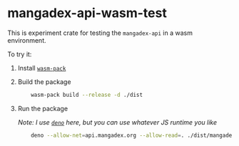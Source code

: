 # mangadex-api-wasm-test

This is experiment crate for testing the `mangadex-api` in a wasm environment.

To try it:

1. Install [`wasm-pack`](https://github.com/drager/wasm-pack)
2. Build the package

    ```bash
        wasm-pack build --release -d ./dist
    ```

3. Run the package

    _Note: I use [`deno`](https://deno.com) here, but you can use whatever JS runtime you like_

    ```bash
        deno --allow-net=api.mangadex.org --allow-read=. ./dist/mangadex_api_wasm_test.js 
    ```
